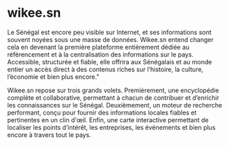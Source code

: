 # wikee.sn

Le Sénégal est encore peu visible sur Internet, et ses informations sont souvent noyées sous une masse de données. Wikee.sn entend changer cela en devenant la première plateforme entièrement dédiée au référencement et à la centralisation des informations sur le pays. Accessible, structurée et fiable, elle offrira aux Sénégalais et au monde entier un accès direct à des contenus riches sur l’histoire, la culture, l’économie et bien plus encore."

Wikee.sn repose sur trois grands volets. Premièrement, une encyclopédie complète et collaborative, permettant à chacun de contribuer et d’enrichir les connaissances sur le Sénégal. Deuxièmement, un moteur de recherche performant, conçu pour fournir des informations locales fiables et pertinentes en un clin d'œil. Enfin, une carte interactive permettant de localiser les points d’intérêt, les entreprises, les événements et bien plus encore à travers tout le pays.
